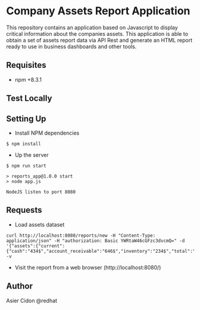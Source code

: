 # Company Assets Report Application

This repository contains an application based on Javascript to display critical information about the companies assets. This application is able to obtain a set of assets report data via API Rest and generate an HTML report ready to use in business dashboards and other tools.

## Requisites

- npm +8.3.1 

## Test Locally

## Setting Up

- Install NPM dependencies

```$bash
$ npm install
```

- Up the server

```$bash
$ npm run start

> reports_app@1.0.0 start
> node app.js

NodeJS listen to port 8080
```

## Requests

- Load assets dataset

```$bash
curl http://localhost:8080/reports/new -H "Content-Type: application/json" -H "authorization: Basic YWRtaW46cGFzc3dvcmQ=" -d '{"assets":{"current":{"cash":"434$","account_receivable":"646$","inventory":"234$","total":"1.314$"},"long_term":"875$","total":"2.189$"}}' -v
```

- Visit the report from a web browser (http://localhost:8080/)

## Author

Asier Cidon @redhat
